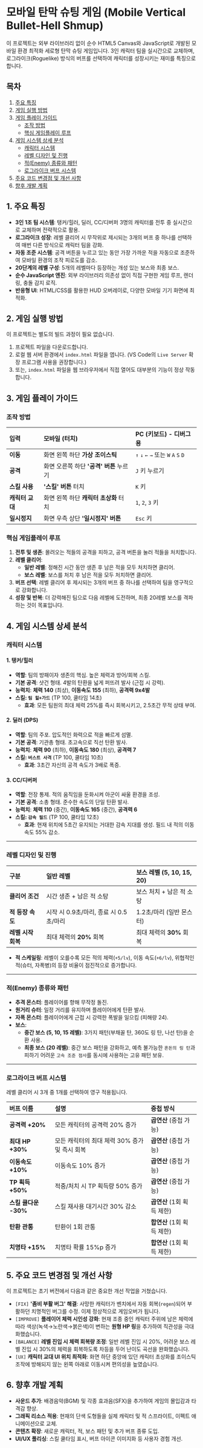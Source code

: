 # 모바일 탄막 슈팅 게임 (Mobile Vertical Bullet-Hell Shmup)

이 프로젝트는 외부 라이브러리 없이 순수 HTML5 Canvas와 JavaScript로 개발된 모바일 환경 최적화 세로형 탄막 슈팅 게임입니다. 3인 캐릭터 팀을 실시간으로 교체하며, 로그라이크(Roguelike) 방식의 버프를 선택하여 캐릭터를 성장시키는 재미를 특징으로 합니다.

## 목차

1.  [주요 특징](#1-주요-특징)
2.  [게임 실행 방법](#2-게임-실행-방법)
3.  [게임 플레이 가이드](#3-게임-플레이-가이드)
    -   [조작 방법](#조작-방법)
    -   [핵심 게임플레이 루프](#핵심-게임플레이-루프)
4.  [게임 시스템 상세 분석](#4-게임-시스템-상세-분석)
    -   [캐릭터 시스템](#캐릭터-시스템)
    -   [레벨 디자인 및 진행](#레벨-디자인-및-진행)
    -   [적(Enemy) 종류와 패턴](#적enemy-종류와-패턴)
    -   [로그라이크 버프 시스템](#로그라이크-버프-시스템)
5.  [주요 코드 변경점 및 개선 사항](#5-주요-코드-변경점-및-개선-사항)
6.  [향후 개발 계획](#6-향후-개발-계획)

## 1. 주요 특징

*   **3인 1조 팀 시스템**: 탱커/힐러, 딜러, CC/디버퍼 3명의 캐릭터를 전투 중 실시간으로 교체하며 전략적으로 활용.
*   **로그라이크 성장**: 레벨 클리어 시 무작위로 제시되는 3개의 버프 중 하나를 선택하여 매번 다른 방식으로 캐릭터 팀을 강화.
*   **자동 조준 시스템**: 공격 버튼을 누르고 있는 동안 가장 가까운 적을 자동으로 조준하여 모바일 환경의 조작 피로도를 감소.
*   **20단계의 레벨 구성**: 5개의 레벨마다 등장하는 개성 있는 보스와 최종 보스.
*   **순수 JavaScript 엔진**: 외부 라이브러리 의존성 없이 직접 구현한 게임 루프, 렌더링, 충돌 감지 로직.
*   **반응형 UI**: HTML/CSS를 활용한 HUD 오버레이로, 다양한 모바일 기기 화면에 최적화.

## 2. 게임 실행 방법

이 프로젝트는 별도의 빌드 과정이 필요 없습니다.

1.  프로젝트 파일을 다운로드합니다.
2.  로컬 웹 서버 환경에서 `index.html` 파일을 엽니다. (VS Code의 `Live Server` 확장 프로그램 사용을 권장합니다.)
3.  또는, `index.html` 파일을 웹 브라우저에서 직접 열어도 대부분의 기능이 정상 작동합니다.

## 3. 게임 플레이 가이드

### 조작 방법

| 입력 | 모바일 (터치) | PC (키보드) - 디버그용 |
| :--- | :--- | :--- |
| **이동** | 화면 왼쪽 하단 **가상 조이스틱** | `↑` `↓` `←` `→` 또는 `W` `A` `S` `D` |
| **공격** | 화면 오른쪽 하단 **'공격' 버튼** 누르기 | `J` 키 누르기 |
| **스킬 사용** | **'스킬' 버튼** 터치 | `K` 키 |
| **캐릭터 교대** | 화면 왼쪽 하단 **캐릭터 초상화** 터치 | `1`, `2`, `3` 키 |
| **일시정지** | 화면 우측 상단 **'일시정지' 버튼** | `Esc` 키 |

### 핵심 게임플레이 루프

1.  **전투 및 생존**: 몰려오는 적들의 공격을 피하고, 공격 버튼을 눌러 적들을 처치합니다.
2.  **레벨 클리어**:
    *   **일반 레벨**: 정해진 시간 동안 생존 후 남은 적을 모두 처치하면 클리어.
    *   **보스 레벨**: 보스를 처치 후 남은 적을 모두 처치하면 클리어.
3.  **버프 선택**: 레벨 클리어 후 제시되는 3개의 버프 중 하나를 선택하여 팀을 영구적으로 강화합니다.
4.  **성장 및 반복**: 더 강력해진 팀으로 다음 레벨에 도전하며, 최종 20레벨 보스를 격파하는 것이 목표입니다.

## 4. 게임 시스템 상세 분석

### 캐릭터 시스템

#### 1. 탱커/힐러
- **역할**: 팀의 방패이자 생존의 핵심. 높은 체력과 방어/회복 스킬.
- **기본 공격**: 샷건 형태. 4발의 탄환을 넓게 퍼뜨려 발사 (근접 시 강력).
- **능력치**: **체력 140** (최상), **이동속도 155** (최하), **공격력 9x4발**
- **스킬: `팀 힐+가드`** (TP 100, 쿨타임 14초)
  - **효과**: 모든 팀원의 최대 체력 25%를 즉시 회복시키고, 2.5초간 무적 상태 부여.

#### 2. 딜러 (DPS)
- **역할**: 팀의 주포. 압도적인 화력으로 적을 빠르게 섬멸.
- **기본 공격**: 기관총 형태. 초고속으로 직선 탄환 발사.
- **능력치**: **체력 90** (최하), **이동속도 180** (최상), **공격력 7**
- **스킬: `버스트 사격`** (TP 100, 쿨타임 10초)
  - **효과**: 3초간 자신의 공격 속도가 3배로 폭증.

#### 3. CC/디버퍼
- **역할**: 전장 통제. 적의 움직임을 둔화시켜 아군이 싸울 환경을 조성.
- **기본 공격**: 소총 형태. 준수한 속도의 단일 탄환 발사.
- **능력치**: **체력 110** (중간), **이동속도 165** (중간), **공격력 6**
- **스킬: `감속 필드`** (TP 100, 쿨타임 12초)
  - **효과**: 현재 위치에 5초간 유지되는 거대한 감속 지대를 생성. 필드 내 적의 이동 속도 55% 감소.

---

### 레벨 디자인 및 진행

| 구분 | 일반 레벨 | 보스 레벨 (5, 10, 15, 20) |
| :--- | :--- | :--- |
| **클리어 조건** | 시간 생존 + 남은 적 소탕 | 보스 처치 + 남은 적 소탕 |
| **적 등장 속도** | 시작 시 0.9초/마리, 종료 시 0.5초/마리 | 1.2초/마리 (일반 몬스터) |
| **레벨 시작 회복**| 최대 체력의 **20%** 회복 | 최대 체력의 **30%** 회복 |

*   **적 스케일링**: 레벨이 오를수록 모든 적의 체력(`+5/lv`), 이동 속도(`+6/lv`), 위협적인 적(슈터, 자폭병)의 등장 비율이 점진적으로 증가합니다.

---

### 적(Enemy) 종류와 패턴

*   **추격 몬스터**: 플레이어를 향해 무작정 돌진.
*   **원거리 슈터**: 일정 거리를 유지하며 플레이어에게 탄환 발사.
*   **자폭 몬스터**: 플레이어에게 근접 시 강력한 폭발을 일으킴 (피해량 24).
*   **보스**:
    *   **중간 보스 (5, 10, 15 레벨)**: 3가지 패턴(부채꼴 탄, 360도 링 탄, 나선 탄)을 순환 사용.
    *   **최종 보스 (20 레벨)**: 중간 보스 패턴을 강화하고, 예측 불가능한 `혼돈의 링 탄`과 피하기 어려운 `고속 조준 점사`를 동시에 사용하는 고유 패턴 보유.

---

### 로그라이크 버프 시스템

레벨 클리어 시 3개 중 1개를 선택하여 영구 적용됩니다.

| 버프 이름 | 설명 | 중첩 방식 |
| :--- | :--- | :--- |
| **공격력 +20%** | 모든 캐릭터의 공격력 20% 증가 | **곱연산** (중첩 가능) |
| **최대 HP +30%** | 모든 캐릭터의 최대 체력 30% 증가 및 즉시 회복 | **곱연산** (중첩 가능) |
| **이동속도 +10%** | 이동속도 10% 증가 | **곱연산** (중첩 가능) |
| **TP 획득 +50%** | 적중/처치 시 TP 획득량 50% 증가 | **곱연산** (중첩 가능) |
| **스킬 쿨다운 -30%** | 스킬 재사용 대기시간 30% 감소 | **곱연산** (1회 획득 제한) |
| **탄환 관통** | 탄환이 1회 관통 | **합연산** (1회 획득 제한) |
| **치명타 +15%** | 치명타 확률 15%p 증가 | **합연산** (1회 획득 제한) |

## 5. 주요 코드 변경점 및 개선 사항

이 프로젝트는 초기 버전에서 다음과 같은 중요한 개선 작업을 거쳤습니다.

*   `[FIX]` **'좀비 부활 버그' 해결**: 사망한 캐릭터가 벤치에서 자동 회복(`regen`)되어 부활하던 치명적인 버그를 수정. 이제 정상적으로 게임오버가 됩니다.
*   `[IMPROVE]` **플레이어 체력 시인성 강화**: 현재 조종 중인 캐릭터 주위에 남은 체력에 따라 색상(녹색→노란색→붉은색)이 변하는 **원형 HP 링**을 추가하여 직관성을 극대화했습니다.
*   `[BALANCE]` **레벨 진입 시 체력 회복량 조정**: 일반 레벨 진입 시 20%, 어려운 보스 레벨 진입 시 30%의 체력을 회복하도록 차등을 두어 난이도 곡선을 완화했습니다.
*   `[UX]` **캐릭터 교대 UI 위치 최적화**: 화면 하단 중앙에 있던 캐릭터 초상화를 조이스틱 조작에 방해되지 않는 왼쪽 아래로 이동시켜 편의성을 높였습니다.

## 6. 향후 개발 계획

*   **사운드 추가**: 배경음악(BGM) 및 각종 효과음(SFX)을 추가하여 게임의 몰입감과 타격감 향상.
*   **그래픽 리소스 적용**: 현재의 단색 도형들을 실제 캐릭터 및 적 스프라이트, 이펙트 애니메이션으로 교체.
*   **콘텐츠 확장**: 새로운 캐릭터, 적, 보스 패턴 및 추가 버프 종류 도입.
*   **UI/UX 폴리싱**: 스킬 쿨타임 표시, 버프 아이콘 이미지화 등 사용자 경험 개선.
